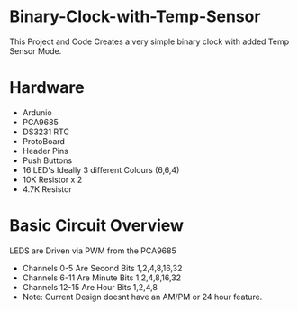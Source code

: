 # Binary-Clock-with-Temp-Sensor

This Project and Code Creates a very simple binary clock with added Temp Sensor Mode.

# Hardware
 
* Ardunio
* PCA9685
* DS3231 RTC
* ProtoBoard
* Header Pins
* Push Buttons
* 16 LED's Ideally 3 different Colours (6,6,4)
* 10K Resistor  x 2
* 4.7K Resistor

# Basic Circuit Overview

LEDS are Driven via PWM from the PCA9685

* Channels 0-5 Are Second Bits 1,2,4,8,16,32
* Channels 6-11 Are Minute Bits 1,2,4,8,16,32
* Channels 12-15 Are Hour Bits 1,2,4,8 
* Note: Current Design doesnt have an AM/PM or 24 hour feature.


